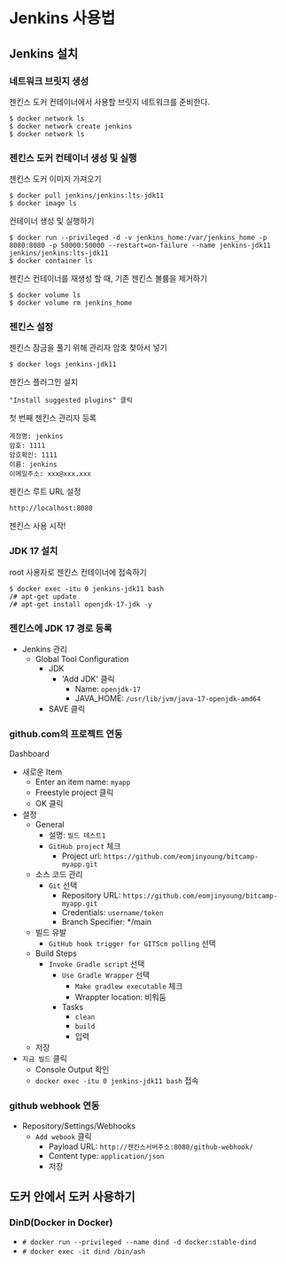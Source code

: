 # Jenkins 사용법

## Jenkins 설치

### 네트워크 브릿지 생성

젠킨스 도커 컨테이너에서 사용할 브릿지 네트워크를 준비한다.

```
$ docker network ls
$ docker network create jenkins
$ docker network ls
```

### 젠킨스 도커 컨테이너 생성 및 실행

젠킨스 도커 이미지 가져오기

```
$ docker pull jenkins/jenkins:lts-jdk11
$ docker image ls
```

컨테이너 생성 및 실행하기

```
$ docker run --privileged -d -v jenkins_home:/var/jenkins_home -p 8080:8080 -p 50000:50000 --restart=on-failure --name jenkins-jdk11 jenkins/jenkins:lts-jdk11
$ docker container ls
```

젠킨스 컨테이너를 재생성 할 때, 기존 젠킨스 볼륨을 제거하기

```
$ docker volume ls
$ docker volume rm jenkins_home
```

### 젠킨스 설정

젠킨스 잠금을 풀기 위해 관리자 암호 찾아서 넣기

```
$ docker logs jenkins-jdk11
```

젠킨스 플러그인 설치

```
"Install suggested plugins" 클릭
```

첫 번째 젠킨스 관리자 등록

```
계정명: jenkins
암호: 1111
암호확인: 1111
이름: jenkins
이메일주소: xxx@xxx.xxx
```

젠킨스 루트 URL 설정

```
http://localhost:8080
```

젠킨스 사용 시작!

### JDK 17 설치

root 사용자로 젠킨스 컨테이너에 접속하기

```
$ docker exec -itu 0 jenkins-jdk11 bash
/# apt-get update
/# apt-get install openjdk-17-jdk -y
```

### 젠킨스에 JDK 17 경로 등록

- Jenkins 관리
  - Global Tool Configuration
    - JDK
      - 'Add JDK' 클릭
        - Name: `openjdk-17`
        - JAVA_HOME: `/usr/lib/jvm/java-17-openjdk-amd64`
    - SAVE 클릭

### github.com의 프로젝트 연동

Dashboard

- 새로운 Item
  - Enter an item name: `myapp`
  - Freestyle project 클릭
  - OK 클릭
- 설정
  - General
    - 설명: `빌드 테스트1`
    - `GitHub project` 체크
      - Project url: `https://github.com/eomjinyoung/bitcamp-myapp.git`
  - 소스 코드 관리
    - `Git` 선택
      - Repository URL: `https://github.com/eomjinyoung/bitcamp-myapp.git`
      - Credentials: `username/token`
      - Branch Specifier: \*/main
  - 빌드 유발
    - `GitHub hook trigger for GITScm polling` 선택
  - Build Steps
    - `Invoke Gradle script` 선택
      - `Use Gradle Wrapper` 선택
        - `Make gradlew executable` 체크
        - Wrappter location: 비워둠
      - Tasks
        - `clean`
        - `build`
        - 입력
  - 저장
- `지금 빌드` 클릭
  - Console Output 확인
  - `docker exec -itu 0 jenkins-jdk11 bash` 접속

### github webhook 연동

- Repository/Settings/Webhooks
  - `Add webook` 클릭
    - Payload URL: `http://젠킨스서버주소:8080/github-webhook/`
    - Content type: `application/json`
    - 저장

## 도커 안에서 도커 사용하기

### DinD(Docker in Docker)

- `# docker run --privileged --name dind -d docker:stable-dind`
- `# docker exec -it dind /bin/ash`
